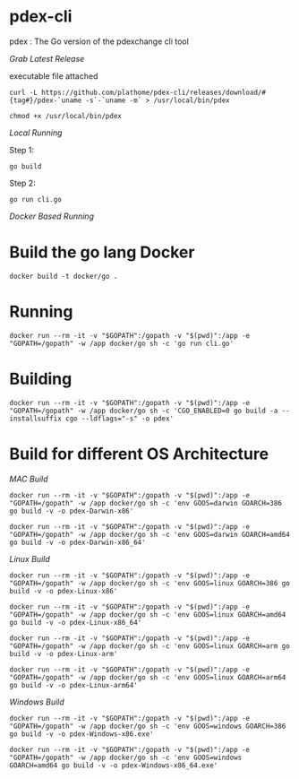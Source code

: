 # pdex-cli

pdex : The Go version of the pdexchange cli tool

*Grab Latest Release*

executable file attached

```
curl -L https://github.com/plathome/pdex-cli/releases/download/#{tag#}/pdex-`uname -s`-`uname -m` > /usr/local/bin/pdex
```

```
chmod +x /usr/local/bin/pdex
```


*Local Running*

Step 1:

```
go build
```

Step 2:

```
go run cli.go
```


*Docker Based Running*

# Build the go lang Docker

```
docker build -t docker/go .
```

# Running

```
docker run --rm -it -v "$GOPATH":/gopath -v "$(pwd)":/app -e "GOPATH=/gopath" -w /app docker/go sh -c 'go run cli.go'
```

# Building

```
docker run --rm -it -v "$GOPATH":/gopath -v "$(pwd)":/app -e "GOPATH=/gopath" -w /app docker/go sh -c 'CGO_ENABLED=0 go build -a --installsuffix cgo --ldflags="-s" -o pdex'
```

# Build for different OS Architecture

*MAC Build*
```
docker run --rm -it -v "$GOPATH":/gopath -v "$(pwd)":/app -e "GOPATH=/gopath" -w /app docker/go sh -c 'env GOOS=darwin GOARCH=386 go build -v -o pdex-Darwin-x86'
```

```
docker run --rm -it -v "$GOPATH":/gopath -v "$(pwd)":/app -e "GOPATH=/gopath" -w /app docker/go sh -c 'env GOOS=darwin GOARCH=amd64 go build -v -o pdex-Darwin-x86_64'
```

*Linux Build*

```
docker run --rm -it -v "$GOPATH":/gopath -v "$(pwd)":/app -e "GOPATH=/gopath" -w /app docker/go sh -c 'env GOOS=linux GOARCH=386 go build -v -o pdex-Linux-x86'
```

```
docker run --rm -it -v "$GOPATH":/gopath -v "$(pwd)":/app -e "GOPATH=/gopath" -w /app docker/go sh -c 'env GOOS=linux GOARCH=amd64 go build -v -o pdex-Linux-x86_64'
```

```
docker run --rm -it -v "$GOPATH":/gopath -v "$(pwd)":/app -e "GOPATH=/gopath" -w /app docker/go sh -c 'env GOOS=linux GOARCH=arm go build -v -o pdex-Linux-arm'
```

```
docker run --rm -it -v "$GOPATH":/gopath -v "$(pwd)":/app -e "GOPATH=/gopath" -w /app docker/go sh -c 'env GOOS=linux GOARCH=arm64 go build -v -o pdex-Linux-arm64'
```

*Windows Build*

```
docker run --rm -it -v "$GOPATH":/gopath -v "$(pwd)":/app -e "GOPATH=/gopath" -w /app docker/go sh -c 'env GOOS=windows GOARCH=386 go build -v -o pdex-Windows-x86.exe'
```

```
docker run --rm -it -v "$GOPATH":/gopath -v "$(pwd)":/app -e "GOPATH=/gopath" -w /app docker/go sh -c 'env GOOS=windows GOARCH=amd64 go build -v -o pdex-Windows-x86_64.exe'
```
